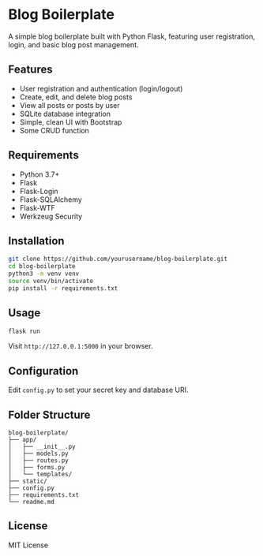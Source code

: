 # Blog Boilerplate

A simple blog boilerplate built with Python Flask, featuring user registration, login, and basic blog post management.

## Features

- User registration and authentication (login/logout)
- Create, edit, and delete blog posts
- View all posts or posts by user
- SQLite database integration
- Simple, clean UI with Bootstrap
- Some CRUD function

## Requirements

- Python 3.7+
- Flask
- Flask-Login
- Flask-SQLAlchemy
- Flask-WTF
- Werkzeug Security

## Installation

```bash
git clone https://github.com/yourusername/blog-boilerplate.git
cd blog-boilerplate
python3 -m venv venv
source venv/bin/activate
pip install -r requirements.txt
```

## Usage

```bash
flask run
```

Visit `http://127.0.0.1:5000` in your browser.

## Configuration

Edit `config.py` to set your secret key and database URI.

## Folder Structure

```
blog-boilerplate/
├── app/
│   ├── __init__.py
│   ├── models.py
│   ├── routes.py
│   ├── forms.py
│   └── templates/
├── static/
├── config.py
├── requirements.txt
└── readme.md
```

## License

MIT License